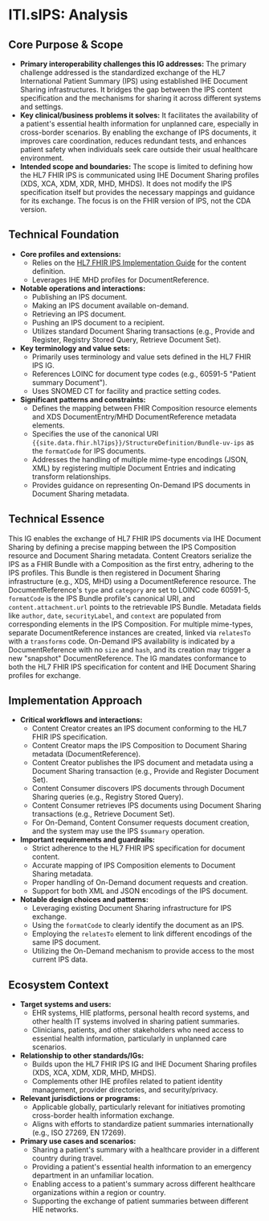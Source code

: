 # ITI.sIPS: Analysis

## Core Purpose & Scope

-   **Primary interoperability challenges this IG addresses:** The primary challenge addressed is the standardized exchange of the HL7 International Patient Summary (IPS) using established IHE Document Sharing infrastructures. It bridges the gap between the IPS content specification and the mechanisms for sharing it across different systems and settings.
-   **Key clinical/business problems it solves:** It facilitates the availability of a patient's essential health information for unplanned care, especially in cross-border scenarios. By enabling the exchange of IPS documents, it improves care coordination, reduces redundant tests, and enhances patient safety when individuals seek care outside their usual healthcare environment.
-   **Intended scope and boundaries:** The scope is limited to defining how the HL7 FHIR IPS is communicated using IHE Document Sharing profiles (XDS, XCA, XDM, XDR, MHD, MHDS). It does not modify the IPS specification itself but provides the necessary mappings and guidance for its exchange. The focus is on the FHIR version of IPS, not the CDA version.

## Technical Foundation

-   **Core profiles and extensions:**
    -   Relies on the [HL7 FHIR IPS Implementation Guide](http://hl7.org/fhir/uv/ips) for the content definition.
    -   Leverages IHE MHD profiles for DocumentReference.
-   **Notable operations and interactions:**
    -   Publishing an IPS document.
    -   Making an IPS document available on-demand.
    -   Retrieving an IPS document.
    -   Pushing an IPS document to a recipient.
    -   Utilizes standard Document Sharing transactions (e.g., Provide and Register, Registry Stored Query, Retrieve Document Set).
-   **Key terminology and value sets:**
    -   Primarily uses terminology and value sets defined in the HL7 FHIR IPS IG.
    -   References LOINC for document type codes (e.g., 60591-5 "Patient summary Document").
    -   Uses SNOMED CT for facility and practice setting codes.
-   **Significant patterns and constraints:**
    -   Defines the mapping between FHIR Composition resource elements and XDS DocumentEntry/MHD DocumentReference metadata elements.
    -   Specifies the use of the canonical URI `{{site.data.fhir.hl7ips}}/StructureDefinition/Bundle-uv-ips` as the `formatCode` for IPS documents.
    -   Addresses the handling of multiple mime-type encodings (JSON, XML) by registering multiple Document Entries and indicating transform relationships.
    -   Provides guidance on representing On-Demand IPS documents in Document Sharing metadata.

## Technical Essence

This IG enables the exchange of HL7 FHIR IPS documents via IHE Document Sharing by defining a precise mapping between the IPS Composition resource and Document Sharing metadata. Content Creators serialize the IPS as a FHIR Bundle with a Composition as the first entry, adhering to the IPS profiles. This Bundle is then registered in Document Sharing infrastructure (e.g., XDS, MHD) using a DocumentReference resource. The DocumentReference's `type` and `category` are set to LOINC code 60591-5, `formatCode` is the IPS Bundle profile's canonical URI, and `content.attachment.url` points to the retrievable IPS Bundle. Metadata fields like `author`, `date`, `securityLabel`, and `context` are populated from corresponding elements in the IPS Composition. For multiple mime-types, separate DocumentReference instances are created, linked via `relatesTo` with a `transforms` code. On-Demand IPS availability is indicated by a DocumentReference with no `size` and `hash`, and its creation may trigger a new "snapshot" DocumentReference. The IG mandates conformance to both the HL7 FHIR IPS specification for content and IHE Document Sharing profiles for exchange.

## Implementation Approach

-   **Critical workflows and interactions:**
    -   Content Creator creates an IPS document conforming to the HL7 FHIR IPS specification.
    -   Content Creator maps the IPS Composition to Document Sharing metadata (DocumentReference).
    -   Content Creator publishes the IPS document and metadata using a Document Sharing transaction (e.g., Provide and Register Document Set).
    -   Content Consumer discovers IPS documents through Document Sharing queries (e.g., Registry Stored Query).
    -   Content Consumer retrieves IPS documents using Document Sharing transactions (e.g., Retrieve Document Set).
    -   For On-Demand, Content Consumer requests document creation, and the system may use the IPS `$summary` operation.
-   **Important requirements and guardrails:**
    -   Strict adherence to the HL7 FHIR IPS specification for document content.
    -   Accurate mapping of IPS Composition elements to Document Sharing metadata.
    -   Proper handling of On-Demand document requests and creation.
    -   Support for both XML and JSON encodings of the IPS document.
-   **Notable design choices and patterns:**
    -   Leveraging existing Document Sharing infrastructure for IPS exchange.
    -   Using the `formatCode` to clearly identify the document as an IPS.
    -   Employing the `relatesTo` element to link different encodings of the same IPS document.
    -   Utilizing the On-Demand mechanism to provide access to the most current IPS data.

## Ecosystem Context

-   **Target systems and users:**
    -   EHR systems, HIE platforms, personal health record systems, and other health IT systems involved in sharing patient summaries.
    -   Clinicians, patients, and other stakeholders who need access to essential health information, particularly in unplanned care scenarios.
-   **Relationship to other standards/IGs:**
    -   Builds upon the HL7 FHIR IPS IG and IHE Document Sharing profiles (XDS, XCA, XDM, XDR, MHD, MHDS).
    -   Complements other IHE profiles related to patient identity management, provider directories, and security/privacy.
-   **Relevant jurisdictions or programs:**
    -   Applicable globally, particularly relevant for initiatives promoting cross-border health information exchange.
    -   Aligns with efforts to standardize patient summaries internationally (e.g., ISO 27269, EN 17269).
-   **Primary use cases and scenarios:**
    -   Sharing a patient's summary with a healthcare provider in a different country during travel.
    -   Providing a patient's essential health information to an emergency department in an unfamiliar location.
    -   Enabling access to a patient's summary across different healthcare organizations within a region or country.
    -   Supporting the exchange of patient summaries between different HIE networks.
